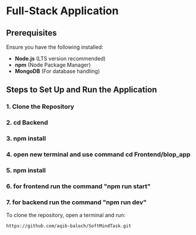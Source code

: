 # Full-Stack Application

## Prerequisites

Ensure you have the following installed:

- **Node.js** (LTS version recommended)
- **npm** (Node Package Manager)
- **MongoDB** (For database handling)

## Steps to Set Up and Run the Application

### 1. Clone the Repository
### 2. cd Backend
### 3. npm install
### 4. open new terminal and use command cd Frontend/blop_app
### 5. npm install
### 6. for frontend run the command "npm run start"
### 7. for backend run the command "npm run dev"

To clone the repository, open a terminal and run:

```bash
https://github.com/aqib-baloch/SoftMindTask.git



